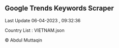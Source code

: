 

## Google Trends Keywords Scraper 
 
Last Update 06-04-2023 , 09:32:36

Country List :
VIETNAM.json



© Abdul Muttaqin 
